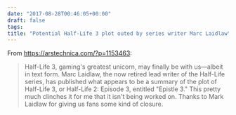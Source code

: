 ```yaml
---
date: "2017-08-28T00:46:05+00:00"
draft: false
tags: 
title: "Potential Half-Life 3 plot outed by series writer Marc Laidlaw"
---
```

From https://arstechnica.com/?p=1153463:

>Half-Life 3, gaming's greatest unicorn, may finally be with us—albeit in text form. Marc Laidlaw, the now retired lead writer of the Half-Life series, has published what appears to be a summary of the plot of Half-Life 3, or Half-Life 2: Episode 3, entitled "Epistle 3." This pretty much clinches it for me that it isn't being worked on. Thanks to Mark Laidlaw for giving us fans some kind of closure.

